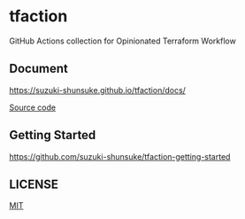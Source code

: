# tfaction

GitHub Actions collection for Opinionated Terraform Workflow

## Document

https://suzuki-shunsuke.github.io/tfaction/docs/

[Source code](https://github.com/suzuki-shunsuke/tfaction-docs)

## Getting Started

https://github.com/suzuki-shunsuke/tfaction-getting-started

## LICENSE

[MIT](LICENSE)
